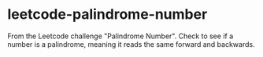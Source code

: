 # leetcode-palindrome-number
From the Leetcode challenge "Palindrome Number". Check to see if a number is a palindrome, meaning it reads the same forward and backwards.

